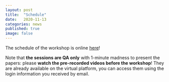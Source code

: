 ```yaml
---
layout: post
title:  "Schedule"
date:   2020-11-13
categories: news
published: true
image: false
---
```


The schedule of the workshop is online [here](https://codi-workshop.github.io/schedule/)! 

Note that **the sessions are QA only** with 1-minute madness to present the papers: please **watch the pre-recorded videos before the workshop**! They are already available on the virtual platform, you can access them using the login information you received by email.
